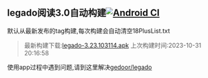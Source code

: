 ## legado阅读3.0自动构建[![Android CI](https://github.com/10bits/gedoor-Build/workflows/Android%20CI/badge.svg)](https://github.com/10bits/gedoor-Build/actions)

默认从最新发布的tag构建,每次构建会自动清空18PlusList.txt

> 最新构建下载:[legado-3.23.103114.apk](https://github.com/nobk/gedoor-Build/releases/download/legado-3.23.103114/legado-3.23.103114.apk) 上次构建时间:2023-10-31 20:16:58
<!--start-->
> 
<!--end-->
  
使用app过程中遇到问题,请到这里解决[gedoor/legado](https://github.com/gedoor/legado/issues)

